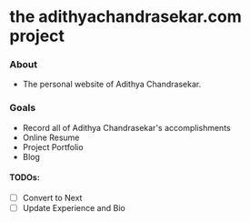 # the adithyachandrasekar.com project

### About
- The personal website of Adithya Chandrasekar.

### Goals
- Record all of Adithya Chandrasekar's accomplishments
- Online Resume
- Project Portfolio
- Blog

#### TODOs:
- [ ] Convert to Next
- [ ] Update Experience and Bio